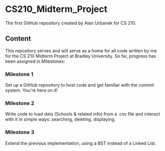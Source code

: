 # CS210_Midterm_Project
The first GitHub repository created by Alan Urbanek for CS 210.

## Content
This repository serves and will serve as a home for all code written by me for the CS 210 Midterm Project at Bradley University. So far, progress has been assigned in Milestones:
### Milestone 1
Set up a GitHub repository to host code and get familiar with the commit system. You're here on it!
### Milestone 2
Write code to load data (Schools & related info) from a .csv file and interact with it in simple ways: searching, deleting, displaying.
### Milestone 3
Extend the previous implementation, using a BST instead of a Linked List.